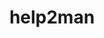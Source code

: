 ---
title: "help2man"
layout: cache
categories: [package, develop]
meta: {"compilers": ["apple-clang@16.0.0", "apple-clang@17.0.0", "gcc@11.4.0", "gcc@12.4.0", "intel-oneapi-compilers@2024.1.0", "intel-oneapi-compilers@2025.1.0"], "num_specs": 199, "num_specs_by_stack": {"aws-pcluster-neoverse_v1": 29, "aws-pcluster-x86_64_v4": 40, "developer-tools-darwin": 22, "e4s": 2, "e4s-neoverse-v2": 26, "e4s-oneapi": 30, "root": 199}, "oss": ["amzn2", "sequoia", "ubuntu22.04"], "platforms": ["darwin", "linux"], "stacks": ["aws-pcluster-neoverse_v1", "aws-pcluster-x86_64_v4", "developer-tools-darwin", "e4s", "e4s-neoverse-v2", "e4s-oneapi", "root"], "targets": ["aarch64", "neoverse_v1", "neoverse_v2", "x86_64_v3", "x86_64_v4"], "versions": ["1.49.3"]}
spec_details: [{"compiler": "gcc@11.4.0", "hash": "247bm5e324zpqb4esbhzhi2r3ymro7kv", "os": "ubuntu22.04", "platform": "linux", "size": "-", "stacks": ["root"], "target": "x86_64_v3", "variants": ["build_system=autotools"], "versions": ["1.49.3"]}, {"compiler": "intel-oneapi-compilers@2025.1.0", "hash": "2ooamaz3f66vvzv3ooh2b27vi5kwqxxo", "os": "ubuntu22.04", "platform": "linux", "size": "-", "stacks": ["e4s-oneapi", "root"], "target": "x86_64_v3", "variants": ["build_system=autotools"], "versions": ["1.49.3"]}, {"compiler": "gcc@11.4.0", "hash": "2otoasuwlf2snjwjvckhmdqe5f3khrrw", "os": "ubuntu22.04", "platform": "linux", "size": "-", "stacks": ["e4s-neoverse-v2", "root"], "target": "neoverse_v2", "variants": ["build_system=autotools"], "versions": ["1.49.3"]}, {"compiler": "apple-clang@16.0.0", "hash": "2xlzsuxrvj7tezcq6a2tk4cvwkhi43gu", "os": "sequoia", "platform": "darwin", "size": "-", "stacks": ["developer-tools-darwin", "root"], "target": "aarch64", "variants": ["build_system=autotools"], "versions": ["1.49.3"]}, {"compiler": "intel-oneapi-compilers@2025.1.0", "hash": "35ichadqedbu7tsyef6knwx5y2zoqjrk", "os": "ubuntu22.04", "platform": "linux", "size": "-", "stacks": ["e4s-oneapi", "root"], "target": "x86_64_v3", "variants": ["build_system=autotools"], "versions": ["1.49.3"]}, {"compiler": "intel-oneapi-compilers@2025.1.0", "hash": "35ur2ws6b2tpjiydoa4dbcwopjqwma3h", "os": "ubuntu22.04", "platform": "linux", "size": "-", "stacks": ["e4s-oneapi", "root"], "target": "x86_64_v3", "variants": ["build_system=autotools"], "versions": ["1.49.3"]}, {"compiler": "gcc@11.4.0", "hash": "3irfalpyrsf5y6ashrubqtvyoajlqgxg", "os": "ubuntu22.04", "platform": "linux", "size": "-", "stacks": ["root"], "target": "x86_64_v3", "variants": ["build_system=autotools"], "versions": ["1.49.3"]}, {"compiler": "gcc@11.4.0", "hash": "3nw7m2cz2e3ummoon4iedmf26qidwypl", "os": "ubuntu22.04", "platform": "linux", "size": "-", "stacks": ["root"], "target": "x86_64_v3", "variants": ["build_system=autotools"], "versions": ["1.49.3"]}, {"compiler": "intel-oneapi-compilers@2025.1.0", "hash": "3ojquebj3ke7v6vo6vxqnxax2ii36ukt", "os": "ubuntu22.04", "platform": "linux", "size": "-", "stacks": ["e4s-oneapi", "root"], "target": "x86_64_v3", "variants": ["build_system=autotools"], "versions": ["1.49.3"]}, {"compiler": "intel-oneapi-compilers@2025.1.0", "hash": "3ql2whjnxlj6f544rkt6pnajfskfpxwi", "os": "ubuntu22.04", "platform": "linux", "size": "-", "stacks": ["e4s-oneapi", "root"], "target": "x86_64_v3", "variants": ["build_system=autotools"], "versions": ["1.49.3"]}, {"compiler": "gcc@12.4.0", "hash": "3xvf6suh7ownldsgtbs7h4jjh36hjmrx", "os": "amzn2", "platform": "linux", "size": "-", "stacks": ["aws-pcluster-neoverse_v1", "root"], "target": "neoverse_v1", "variants": ["build_system=autotools"], "versions": ["1.49.3"]}, {"compiler": "intel-oneapi-compilers@2025.1.0", "hash": "4267mvcjykkkcjvlsxaw4uqfjq7qzdfb", "os": "ubuntu22.04", "platform": "linux", "size": "-", "stacks": ["e4s-oneapi", "root"], "target": "x86_64_v3", "variants": ["build_system=autotools"], "versions": ["1.49.3"]}, {"compiler": "intel-oneapi-compilers@2024.1.0", "hash": "453claxoegut4ljoy6d3euzppzrt65v2", "os": "amzn2", "platform": "linux", "size": "-", "stacks": ["aws-pcluster-x86_64_v4", "root"], "target": "x86_64_v3", "variants": ["build_system=autotools"], "versions": ["1.49.3"]}, {"compiler": "intel-oneapi-compilers@2024.1.0", "hash": "45phlxglfejstcm36z2bpgl2gwmkor5c", "os": "amzn2", "platform": "linux", "size": "-", "stacks": ["aws-pcluster-x86_64_v4", "root"], "target": "x86_64_v4", "variants": ["build_system=autotools"], "versions": ["1.49.3"]}, {"compiler": "gcc@11.4.0", "hash": "46npoy5ui6r6oralw2pmde3h23uijxxj", "os": "ubuntu22.04", "platform": "linux", "size": "-", "stacks": ["root"], "target": "x86_64_v3", "variants": ["build_system=autotools"], "versions": ["1.49.3"]}, {"compiler": "intel-oneapi-compilers@2025.1.0", "hash": "4abqn5wynakp2omvu2x6bgzw72k73iuu", "os": "ubuntu22.04", "platform": "linux", "size": "-", "stacks": ["e4s-oneapi", "root"], "target": "x86_64_v3", "variants": ["build_system=autotools"], "versions": ["1.49.3"]}, {"compiler": "intel-oneapi-compilers@2024.1.0", "hash": "4hqk3m6kcm5bmxtby3t53td3q6eq7eib", "os": "amzn2", "platform": "linux", "size": "-", "stacks": ["aws-pcluster-x86_64_v4", "root"], "target": "x86_64_v3", "variants": ["build_system=autotools"], "versions": ["1.49.3"]}, {"compiler": "intel-oneapi-compilers@2024.1.0", "hash": "4kxl6pokts6fiho6nssfj2akcqjcvcni", "os": "amzn2", "platform": "linux", "size": "-", "stacks": ["aws-pcluster-x86_64_v4", "root"], "target": "x86_64_v4", "variants": ["build_system=autotools"], "versions": ["1.49.3"]}, {"compiler": "apple-clang@16.0.0", "hash": "4l5rvgokqf2ojol4qkaqaoapxchokrrn", "os": "sequoia", "platform": "darwin", "size": "-", "stacks": ["developer-tools-darwin", "root"], "target": "aarch64", "variants": ["build_system=autotools"], "versions": ["1.49.3"]}, {"compiler": "intel-oneapi-compilers@2024.1.0", "hash": "4ysancsaide75wwgq7hnj262i4bln256", "os": "amzn2", "platform": "linux", "size": "-", "stacks": ["aws-pcluster-x86_64_v4", "root"], "target": "x86_64_v3", "variants": ["build_system=autotools"], "versions": ["1.49.3"]}, {"compiler": "gcc@11.4.0", "hash": "5ay6zmx6wi5nwuruqmm5l53kwm2tyl6w", "os": "ubuntu22.04", "platform": "linux", "size": "-", "stacks": ["root"], "target": "x86_64_v3", "variants": ["build_system=autotools"], "versions": ["1.49.3"]}, {"compiler": "apple-clang@16.0.0", "hash": "5gvoams4cprafz7sz44ivkjz2gecixgt", "os": "sequoia", "platform": "darwin", "size": "-", "stacks": ["developer-tools-darwin", "root"], "target": "aarch64", "variants": ["build_system=autotools"], "versions": ["1.49.3"]}, {"compiler": "intel-oneapi-compilers@2024.1.0", "hash": "5i2jimfazzvviefsddnaxjyqbjnh3wm5", "os": "amzn2", "platform": "linux", "size": "-", "stacks": ["aws-pcluster-x86_64_v4", "root"], "target": "x86_64_v3", "variants": ["build_system=autotools"], "versions": ["1.49.3"]}, {"compiler": "gcc@11.4.0", "hash": "5kg736oaq27p7fr2abofcl6hou7pdsmr", "os": "ubuntu22.04", "platform": "linux", "size": "-", "stacks": ["root"], "target": "x86_64_v3", "variants": ["build_system=autotools"], "versions": ["1.49.3"]}, {"compiler": "intel-oneapi-compilers@2024.1.0", "hash": "5nmubbg527nut4grkjihskqbxmdupgtp", "os": "amzn2", "platform": "linux", "size": "-", "stacks": ["aws-pcluster-x86_64_v4", "root"], "target": "x86_64_v4", "variants": ["build_system=autotools"], "versions": ["1.49.3"]}, {"compiler": "gcc@11.4.0", "hash": "6d2ff45idowwkjibczod6bt6btqhfzas", "os": "ubuntu22.04", "platform": "linux", "size": "-", "stacks": ["e4s-neoverse-v2", "root"], "target": "neoverse_v2", "variants": ["build_system=autotools"], "versions": ["1.49.3"]}, {"compiler": "gcc@11.4.0", "hash": "6didxcuzolad6fosoome4343ezhlxi4i", "os": "ubuntu22.04", "platform": "linux", "size": "-", "stacks": ["root"], "target": "x86_64_v3", "variants": ["build_system=autotools"], "versions": ["1.49.3"]}, {"compiler": "gcc@11.4.0", "hash": "6k7wm5ucucahmny7famqkqwjlz7wfjly", "os": "ubuntu22.04", "platform": "linux", "size": "-", "stacks": ["root"], "target": "x86_64_v3", "variants": ["build_system=autotools"], "versions": ["1.49.3"]}, {"compiler": "gcc@11.4.0", "hash": "6mnfjyrfg3w62vrnyzrfjiphhgbbzwo3", "os": "ubuntu22.04", "platform": "linux", "size": "-", "stacks": ["e4s-neoverse-v2", "root"], "target": "neoverse_v2", "variants": ["build_system=autotools"], "versions": ["1.49.3"]}, {"compiler": "gcc@11.4.0", "hash": "6nsc7geb3qk2kdfrkjcixbyv3nbrs5sa", "os": "ubuntu22.04", "platform": "linux", "size": "-", "stacks": ["root"], "target": "x86_64_v3", "variants": ["build_system=autotools"], "versions": ["1.49.3"]}, {"compiler": "intel-oneapi-compilers@2024.1.0", "hash": "72aiarw337cboszky4yszdslpacothvo", "os": "amzn2", "platform": "linux", "size": "-", "stacks": ["aws-pcluster-x86_64_v4", "root"], "target": "x86_64_v4", "variants": ["build_system=autotools"], "versions": ["1.49.3"]}, {"compiler": "intel-oneapi-compilers@2024.1.0", "hash": "72w7ibjgcwnob7jwtpg7ts2aahmagy6f", "os": "amzn2", "platform": "linux", "size": "-", "stacks": ["aws-pcluster-x86_64_v4", "root"], "target": "x86_64_v3", "variants": ["build_system=autotools"], "versions": ["1.49.3"]}, {"compiler": "gcc@12.4.0", "hash": "75ugq4cn27ly2bepl6fgkifalxyqnnn6", "os": "amzn2", "platform": "linux", "size": "-", "stacks": ["aws-pcluster-neoverse_v1", "root"], "target": "neoverse_v1", "variants": ["build_system=autotools"], "versions": ["1.49.3"]}, {"compiler": "gcc@12.4.0", "hash": "76x653dsc3hs7czuzigwlrjlghz4g3qo", "os": "amzn2", "platform": "linux", "size": "-", "stacks": ["aws-pcluster-neoverse_v1", "root"], "target": "neoverse_v1", "variants": ["build_system=autotools"], "versions": ["1.49.3"]}, {"compiler": "gcc@11.4.0", "hash": "7a4kb6hsyycsctpzrmsn5t5mlindzvir", "os": "ubuntu22.04", "platform": "linux", "size": "-", "stacks": ["root"], "target": "x86_64_v3", "variants": ["build_system=autotools"], "versions": ["1.49.3"]}, {"compiler": "gcc@11.4.0", "hash": "7l6x4vb2w25d2aesc7e6qjnczpb5hkeu", "os": "ubuntu22.04", "platform": "linux", "size": "-", "stacks": ["e4s-neoverse-v2", "root"], "target": "neoverse_v2", "variants": ["build_system=autotools"], "versions": ["1.49.3"]}, {"compiler": "apple-clang@16.0.0", "hash": "7wpemt2rhvdcf3lkiqvzxjztid573gla", "os": "sequoia", "platform": "darwin", "size": "-", "stacks": ["developer-tools-darwin", "root"], "target": "aarch64", "variants": ["build_system=autotools"], "versions": ["1.49.3"]}, {"compiler": "intel-oneapi-compilers@2024.1.0", "hash": "7ycpnin2a4ib4jp7wt5za4fgufx7kbrz", "os": "amzn2", "platform": "linux", "size": "-", "stacks": ["aws-pcluster-x86_64_v4", "root"], "target": "x86_64_v4", "variants": ["build_system=autotools"], "versions": ["1.49.3"]}, {"compiler": "intel-oneapi-compilers@2025.1.0", "hash": "a2h2mvfbqd4ztxuu5nhkf5vpjy4hrmox", "os": "ubuntu22.04", "platform": "linux", "size": "-", "stacks": ["e4s-oneapi", "root"], "target": "x86_64_v3", "variants": ["build_system=autotools"], "versions": ["1.49.3"]}, {"compiler": "gcc@11.4.0", "hash": "ai42ofykm4z6gjmvnxkx5bidy6vvxvzt", "os": "ubuntu22.04", "platform": "linux", "size": "-", "stacks": ["e4s", "root"], "target": "x86_64_v3", "variants": ["build_system=autotools"], "versions": ["1.49.3"]}, {"compiler": "gcc@11.4.0", "hash": "aiv5we4nnjmqmdcwsy3yp3o7xne652n7", "os": "ubuntu22.04", "platform": "linux", "size": "-", "stacks": ["root"], "target": "x86_64_v3", "variants": ["build_system=autotools"], "versions": ["1.49.3"]}, {"compiler": "gcc@12.4.0", "hash": "avnq66izw4arqoxvehm3te6f4oq34oag", "os": "amzn2", "platform": "linux", "size": "-", "stacks": ["aws-pcluster-neoverse_v1", "root"], "target": "neoverse_v1", "variants": ["build_system=autotools"], "versions": ["1.49.3"]}, {"compiler": "gcc@12.4.0", "hash": "ayfpru4lbcdf6mgenwgjw7rhhbkte36w", "os": "amzn2", "platform": "linux", "size": "-", "stacks": ["aws-pcluster-neoverse_v1", "root"], "target": "neoverse_v1", "variants": ["build_system=autotools"], "versions": ["1.49.3"]}, {"compiler": "intel-oneapi-compilers@2025.1.0", "hash": "b5ivfvwnoib2qrdfjv2uv4xsewrqr6pf", "os": "ubuntu22.04", "platform": "linux", "size": "-", "stacks": ["e4s-oneapi", "root"], "target": "x86_64_v3", "variants": ["build_system=autotools"], "versions": ["1.49.3"]}, {"compiler": "gcc@11.4.0", "hash": "b7uyyycos6ktqxelsclh37kqocz7mvwh", "os": "ubuntu22.04", "platform": "linux", "size": "-", "stacks": ["root"], "target": "x86_64_v3", "variants": ["build_system=autotools"], "versions": ["1.49.3"]}, {"compiler": "gcc@11.4.0", "hash": "baiotjan36nnuesmsjlkkudezlapbjx2", "os": "ubuntu22.04", "platform": "linux", "size": "-", "stacks": ["e4s-neoverse-v2", "root"], "target": "neoverse_v2", "variants": ["build_system=autotools"], "versions": ["1.49.3"]}, {"compiler": "intel-oneapi-compilers@2024.1.0", "hash": "bfui3uyt4icfol5aalmmdokw6x5ikbfb", "os": "amzn2", "platform": "linux", "size": "-", "stacks": ["aws-pcluster-x86_64_v4", "root"], "target": "x86_64_v3", "variants": ["build_system=autotools"], "versions": ["1.49.3"]}, {"compiler": "intel-oneapi-compilers@2025.1.0", "hash": "bll6rbwr67a7bu2qvxk2nwiqrstl7zng", "os": "ubuntu22.04", "platform": "linux", "size": "-", "stacks": ["e4s-oneapi", "root"], "target": "x86_64_v3", "variants": ["build_system=autotools"], "versions": ["1.49.3"]}, {"compiler": "intel-oneapi-compilers@2024.1.0", "hash": "bphgs27wkdm4vghs4uzf6gzde7vxnuzo", "os": "amzn2", "platform": "linux", "size": "-", "stacks": ["aws-pcluster-x86_64_v4", "root"], "target": "x86_64_v3", "variants": ["build_system=autotools"], "versions": ["1.49.3"]}, {"compiler": "gcc@12.4.0", "hash": "buz4ecwo7hmcgacgmlqyidzwzqamfjoh", "os": "amzn2", "platform": "linux", "size": "-", "stacks": ["aws-pcluster-neoverse_v1", "root"], "target": "neoverse_v1", "variants": ["build_system=autotools"], "versions": ["1.49.3"]}, {"compiler": "intel-oneapi-compilers@2025.1.0", "hash": "bz2y2vexmqx3peuwlo44tnecukfbng4n", "os": "ubuntu22.04", "platform": "linux", "size": "-", "stacks": ["e4s-oneapi", "root"], "target": "x86_64_v3", "variants": ["build_system=autotools"], "versions": ["1.49.3"]}, {"compiler": "intel-oneapi-compilers@2025.1.0", "hash": "c2olhooo73xvg53oautt7zjw4tg5shdl", "os": "ubuntu22.04", "platform": "linux", "size": "-", "stacks": ["e4s-oneapi", "root"], "target": "x86_64_v3", "variants": ["build_system=autotools"], "versions": ["1.49.3"]}, {"compiler": "intel-oneapi-compilers@2024.1.0", "hash": "cied5pk3ok276f2plzvx3wzxgttbopio", "os": "amzn2", "platform": "linux", "size": "-", "stacks": ["aws-pcluster-x86_64_v4", "root"], "target": "x86_64_v3", "variants": ["build_system=autotools"], "versions": ["1.49.3"]}, {"compiler": "gcc@11.4.0", "hash": "ciucishj4fcp4crgsb32x2rhzw5vpswx", "os": "ubuntu22.04", "platform": "linux", "size": "-", "stacks": ["root"], "target": "x86_64_v3", "variants": ["build_system=autotools"], "versions": ["1.49.3"]}, {"compiler": "gcc@11.4.0", "hash": "cqcndzmqzfb2zm2vnfiqf6qkwe5prxql", "os": "ubuntu22.04", "platform": "linux", "size": "-", "stacks": ["root"], "target": "x86_64_v3", "variants": ["build_system=autotools"], "versions": ["1.49.3"]}, {"compiler": "gcc@11.4.0", "hash": "cvmxxihluiwpgqskgg3adbiiegbr6umv", "os": "ubuntu22.04", "platform": "linux", "size": "-", "stacks": ["root"], "target": "x86_64_v3", "variants": ["build_system=autotools"], "versions": ["1.49.3"]}, {"compiler": "intel-oneapi-compilers@2025.1.0", "hash": "d33t5vvyv74x6ids5y5goryjs3gy5c2c", "os": "ubuntu22.04", "platform": "linux", "size": "-", "stacks": ["e4s-oneapi", "root"], "target": "x86_64_v3", "variants": ["build_system=autotools"], "versions": ["1.49.3"]}, {"compiler": "gcc@12.4.0", "hash": "d3xgc5r4hzlhi5a3lxm7drhfmok3huqk", "os": "amzn2", "platform": "linux", "size": "-", "stacks": ["aws-pcluster-neoverse_v1", "root"], "target": "neoverse_v1", "variants": ["build_system=autotools"], "versions": ["1.49.3"]}, {"compiler": "apple-clang@17.0.0", "hash": "d75jo326xqxquaiuajfh2ach43jp6eqi", "os": "sequoia", "platform": "darwin", "size": "-", "stacks": ["developer-tools-darwin", "root"], "target": "aarch64", "variants": ["build_system=autotools"], "versions": ["1.49.3"]}, {"compiler": "gcc@11.4.0", "hash": "df3ey7tkwbjpojugkwxm7dc5dja4taax", "os": "ubuntu22.04", "platform": "linux", "size": "-", "stacks": ["e4s-neoverse-v2", "root"], "target": "neoverse_v2", "variants": ["build_system=autotools"], "versions": ["1.49.3"]}, {"compiler": "gcc@12.4.0", "hash": "dkp2fnh6segg24wkm22qw3exuwzpejxh", "os": "amzn2", "platform": "linux", "size": "-", "stacks": ["aws-pcluster-neoverse_v1", "root"], "target": "neoverse_v1", "variants": ["build_system=autotools"], "versions": ["1.49.3"]}, {"compiler": "gcc@11.4.0", "hash": "duebo2vxusv44ihfwve4jbuvsb3dm2lq", "os": "ubuntu22.04", "platform": "linux", "size": "-", "stacks": ["e4s-neoverse-v2", "root"], "target": "neoverse_v2", "variants": ["build_system=autotools"], "versions": ["1.49.3"]}, {"compiler": "apple-clang@17.0.0", "hash": "dxxroieixspd6rnlmafav5vzhmftguc6", "os": "sequoia", "platform": "darwin", "size": "-", "stacks": ["developer-tools-darwin", "root"], "target": "aarch64", "variants": ["build_system=autotools"], "versions": ["1.49.3"]}, {"compiler": "intel-oneapi-compilers@2024.1.0", "hash": "e5eegs4yzjljns5t5suqwwv7pq3agkwo", "os": "amzn2", "platform": "linux", "size": "-", "stacks": ["aws-pcluster-x86_64_v4", "root"], "target": "x86_64_v3", "variants": ["build_system=autotools"], "versions": ["1.49.3"]}, {"compiler": "gcc@12.4.0", "hash": "ea4ig2hdux4xv6zvy2mbyqic634ytvn3", "os": "amzn2", "platform": "linux", "size": "-", "stacks": ["aws-pcluster-neoverse_v1", "root"], "target": "neoverse_v1", "variants": ["build_system=autotools"], "versions": ["1.49.3"]}, {"compiler": "intel-oneapi-compilers@2024.1.0", "hash": "ecfganxuehcoktyytqdtevpdt2jpgxrh", "os": "amzn2", "platform": "linux", "size": "-", "stacks": ["aws-pcluster-x86_64_v4", "root"], "target": "x86_64_v3", "variants": ["build_system=autotools"], "versions": ["1.49.3"]}, {"compiler": "gcc@11.4.0", "hash": "eercz4nlvbvvmncivgkud6bpbtgz6dtu", "os": "ubuntu22.04", "platform": "linux", "size": "-", "stacks": ["e4s-neoverse-v2", "root"], "target": "neoverse_v2", "variants": ["build_system=autotools"], "versions": ["1.49.3"]}, {"compiler": "gcc@11.4.0", "hash": "eioiq6grfcysssmmylwm2mfaiyjudr5z", "os": "ubuntu22.04", "platform": "linux", "size": "-", "stacks": ["e4s-neoverse-v2", "root"], "target": "neoverse_v2", "variants": ["build_system=autotools"], "versions": ["1.49.3"]}, {"compiler": "gcc@11.4.0", "hash": "eqc7cmb3efitpm3uq4ihxwswlsdwa3bk", "os": "ubuntu22.04", "platform": "linux", "size": "-", "stacks": ["e4s", "root"], "target": "x86_64_v3", "variants": ["build_system=autotools"], "versions": ["1.49.3"]}, {"compiler": "intel-oneapi-compilers@2024.1.0", "hash": "eqwyystrd6ymtis342uyyg5447kmhgpg", "os": "amzn2", "platform": "linux", "size": "-", "stacks": ["aws-pcluster-x86_64_v4", "root"], "target": "x86_64_v4", "variants": ["build_system=autotools"], "versions": ["1.49.3"]}, {"compiler": "gcc@12.4.0", "hash": "eypxbfrdc26dgv4mmskxnnn7f4tmltkp", "os": "amzn2", "platform": "linux", "size": "-", "stacks": ["aws-pcluster-neoverse_v1", "root"], "target": "neoverse_v1", "variants": ["build_system=autotools"], "versions": ["1.49.3"]}, {"compiler": "gcc@11.4.0", "hash": "f4dd7v23lionqhfsg5q7nj7qnvj6lgsb", "os": "ubuntu22.04", "platform": "linux", "size": "-", "stacks": ["root"], "target": "x86_64_v3", "variants": ["build_system=autotools"], "versions": ["1.49.3"]}, {"compiler": "gcc@12.4.0", "hash": "fh4agdzoi3wpucoewa5mx76pgewmx3oz", "os": "amzn2", "platform": "linux", "size": "-", "stacks": ["aws-pcluster-neoverse_v1", "root"], "target": "neoverse_v1", "variants": ["build_system=autotools"], "versions": ["1.49.3"]}, {"compiler": "gcc@11.4.0", "hash": "fksu3xchcqs4yvxudql32qsile3islze", "os": "ubuntu22.04", "platform": "linux", "size": "-", "stacks": ["root"], "target": "x86_64_v3", "variants": ["build_system=autotools"], "versions": ["1.49.3"]}, {"compiler": "gcc@11.4.0", "hash": "ftnhgxypuinzq22gtj2uhm66os6f42ar", "os": "ubuntu22.04", "platform": "linux", "size": "-", "stacks": ["root"], "target": "x86_64_v3", "variants": ["build_system=autotools"], "versions": ["1.49.3"]}, {"compiler": "apple-clang@16.0.0", "hash": "fvjmh4rrz5xghh3fjnybjxaiee66hj55", "os": "sequoia", "platform": "darwin", "size": "-", "stacks": ["developer-tools-darwin", "root"], "target": "aarch64", "variants": ["build_system=autotools"], "versions": ["1.49.3"]}, {"compiler": "intel-oneapi-compilers@2025.1.0", "hash": "g2jtr4beiy5bjcj7s3fv5qtefbbdcmm3", "os": "ubuntu22.04", "platform": "linux", "size": "-", "stacks": ["e4s-oneapi", "root"], "target": "x86_64_v3", "variants": ["build_system=autotools"], "versions": ["1.49.3"]}, {"compiler": "intel-oneapi-compilers@2025.1.0", "hash": "g5vgf3tldovbgenyeyiasm5gjb3wx6vw", "os": "ubuntu22.04", "platform": "linux", "size": "-", "stacks": ["e4s-oneapi", "root"], "target": "x86_64_v3", "variants": ["build_system=autotools"], "versions": ["1.49.3"]}, {"compiler": "gcc@11.4.0", "hash": "gem3nqexz3jcd72c76p77254kncwtnjm", "os": "ubuntu22.04", "platform": "linux", "size": "-", "stacks": ["root"], "target": "x86_64_v3", "variants": ["build_system=autotools"], "versions": ["1.49.3"]}, {"compiler": "intel-oneapi-compilers@2025.1.0", "hash": "gkybab6nwosinztrem36h2n6k2ra7u7p", "os": "ubuntu22.04", "platform": "linux", "size": "-", "stacks": ["e4s-oneapi", "root"], "target": "x86_64_v3", "variants": ["build_system=autotools"], "versions": ["1.49.3"]}, {"compiler": "gcc@11.4.0", "hash": "go3hyj2i2jk5qqod4zqogepert6mzk4b", "os": "ubuntu22.04", "platform": "linux", "size": "-", "stacks": ["root"], "target": "x86_64_v3", "variants": ["build_system=autotools"], "versions": ["1.49.3"]}, {"compiler": "intel-oneapi-compilers@2024.1.0", "hash": "goyxapvorbmacbxkla3hn6zu6sc6vhnb", "os": "amzn2", "platform": "linux", "size": "-", "stacks": ["aws-pcluster-x86_64_v4", "root"], "target": "x86_64_v4", "variants": ["build_system=autotools"], "versions": ["1.49.3"]}, {"compiler": "intel-oneapi-compilers@2024.1.0", "hash": "guf7uwpzv77qyuvw4jnxq6maio7pjvqy", "os": "amzn2", "platform": "linux", "size": "-", "stacks": ["aws-pcluster-x86_64_v4", "root"], "target": "x86_64_v4", "variants": ["build_system=autotools"], "versions": ["1.49.3"]}, {"compiler": "intel-oneapi-compilers@2024.1.0", "hash": "gwoqgqtiijdg4uetv3iz246v7p5dbob5", "os": "amzn2", "platform": "linux", "size": "-", "stacks": ["aws-pcluster-x86_64_v4", "root"], "target": "x86_64_v3", "variants": ["build_system=autotools"], "versions": ["1.49.3"]}, {"compiler": "gcc@11.4.0", "hash": "gxqjweaasyufnplypzrz3kizfeg2n55w", "os": "ubuntu22.04", "platform": "linux", "size": "-", "stacks": ["e4s-neoverse-v2", "root"], "target": "neoverse_v2", "variants": ["build_system=autotools"], "versions": ["1.49.3"]}, {"compiler": "intel-oneapi-compilers@2024.1.0", "hash": "h3axrujjvtubznjk4j2dubvtchqglm4n", "os": "amzn2", "platform": "linux", "size": "-", "stacks": ["aws-pcluster-x86_64_v4", "root"], "target": "x86_64_v3", "variants": ["build_system=autotools"], "versions": ["1.49.3"]}, {"compiler": "intel-oneapi-compilers@2025.1.0", "hash": "hcgwftgprs2wk5a7kvxrrrmsx7u64nek", "os": "ubuntu22.04", "platform": "linux", "size": "-", "stacks": ["e4s-oneapi", "root"], "target": "x86_64_v3", "variants": ["build_system=autotools"], "versions": ["1.49.3"]}, {"compiler": "intel-oneapi-compilers@2024.1.0", "hash": "hoi3xgkyhspcsoe5i6bpbli47xwmzgy4", "os": "amzn2", "platform": "linux", "size": "-", "stacks": ["aws-pcluster-x86_64_v4", "root"], "target": "x86_64_v3", "variants": ["build_system=autotools"], "versions": ["1.49.3"]}, {"compiler": "gcc@12.4.0", "hash": "hpnp6vyuxcc22arf7lntkqpbpphwv2hc", "os": "amzn2", "platform": "linux", "size": "-", "stacks": ["aws-pcluster-neoverse_v1", "root"], "target": "neoverse_v1", "variants": ["build_system=autotools"], "versions": ["1.49.3"]}, {"compiler": "gcc@11.4.0", "hash": "hzz57ujjyueggbjpg7opfdpaanfszsmi", "os": "ubuntu22.04", "platform": "linux", "size": "-", "stacks": ["root"], "target": "x86_64_v3", "variants": ["build_system=autotools"], "versions": ["1.49.3"]}, {"compiler": "gcc@12.4.0", "hash": "i3lgwq4pcl6lztts3pjvaxkeytgo35xh", "os": "amzn2", "platform": "linux", "size": "-", "stacks": ["aws-pcluster-neoverse_v1", "root"], "target": "neoverse_v1", "variants": ["build_system=autotools"], "versions": ["1.49.3"]}, {"compiler": "gcc@11.4.0", "hash": "iqhdjowalo7s4vp4s36o7p2i5swapocr", "os": "ubuntu22.04", "platform": "linux", "size": "-", "stacks": ["e4s-neoverse-v2", "root"], "target": "neoverse_v2", "variants": ["build_system=autotools"], "versions": ["1.49.3"]}, {"compiler": "intel-oneapi-compilers@2025.1.0", "hash": "iqkclq6ogdcfkoxhbrp3losw6beiubkz", "os": "ubuntu22.04", "platform": "linux", "size": "-", "stacks": ["e4s-oneapi", "root"], "target": "x86_64_v3", "variants": ["build_system=autotools"], "versions": ["1.49.3"]}, {"compiler": "intel-oneapi-compilers@2024.1.0", "hash": "iqzqnrb3rkvgsn44yixfjfc26qoasine", "os": "amzn2", "platform": "linux", "size": "-", "stacks": ["aws-pcluster-x86_64_v4", "root"], "target": "x86_64_v4", "variants": ["build_system=autotools"], "versions": ["1.49.3"]}, {"compiler": "gcc@12.4.0", "hash": "issx4bx33ipvn7q5efjmqospgnp5llj2", "os": "amzn2", "platform": "linux", "size": "-", "stacks": ["aws-pcluster-neoverse_v1", "root"], "target": "neoverse_v1", "variants": ["build_system=autotools"], "versions": ["1.49.3"]}, {"compiler": "intel-oneapi-compilers@2024.1.0", "hash": "iyx6xeci6qhaafvhrjx5ecprpi7i3bld", "os": "amzn2", "platform": "linux", "size": "-", "stacks": ["aws-pcluster-x86_64_v4", "root"], "target": "x86_64_v4", "variants": ["build_system=autotools"], "versions": ["1.49.3"]}, {"compiler": "intel-oneapi-compilers@2025.1.0", "hash": "j2kq4m4nksej4xsutu6w5wai7hudoclw", "os": "ubuntu22.04", "platform": "linux", "size": "-", "stacks": ["e4s-oneapi", "root"], "target": "x86_64_v3", "variants": ["build_system=autotools"], "versions": ["1.49.3"]}, {"compiler": "gcc@11.4.0", "hash": "j5bwug4nouqyaqidl65dbkxmu7gqwzzr", "os": "ubuntu22.04", "platform": "linux", "size": "-", "stacks": ["root"], "target": "x86_64_v3", "variants": ["build_system=autotools"], "versions": ["1.49.3"]}, {"compiler": "apple-clang@17.0.0", "hash": "ja6faqkmfmjt2rurt6jw7oowpwakcors", "os": "sequoia", "platform": "darwin", "size": "-", "stacks": ["developer-tools-darwin", "root"], "target": "aarch64", "variants": ["build_system=autotools"], "versions": ["1.49.3"]}, {"compiler": "gcc@12.4.0", "hash": "jbnbn4e5rvg2gme7ujmmzqkm5ipz3z4g", "os": "amzn2", "platform": "linux", "size": "-", "stacks": ["aws-pcluster-neoverse_v1", "root"], "target": "neoverse_v1", "variants": ["build_system=autotools"], "versions": ["1.49.3"]}, {"compiler": "apple-clang@16.0.0", "hash": "jg2dolbvmbgjxeo6o7duwatyzs3szsyk", "os": "sequoia", "platform": "darwin", "size": "-", "stacks": ["developer-tools-darwin", "root"], "target": "aarch64", "variants": ["build_system=autotools"], "versions": ["1.49.3"]}, {"compiler": "gcc@12.4.0", "hash": "jg6sjqnkftlk4md3mcuwb6f5syvbdr5u", "os": "amzn2", "platform": "linux", "size": "-", "stacks": ["aws-pcluster-neoverse_v1", "root"], "target": "neoverse_v1", "variants": ["build_system=autotools"], "versions": ["1.49.3"]}, {"compiler": "intel-oneapi-compilers@2024.1.0", "hash": "ke45cikj2julqkdoyswcssilfad4jfx2", "os": "amzn2", "platform": "linux", "size": "-", "stacks": ["aws-pcluster-x86_64_v4", "root"], "target": "x86_64_v3", "variants": ["build_system=autotools"], "versions": ["1.49.3"]}, {"compiler": "gcc@11.4.0", "hash": "kld6og66tuq2hacms3ybmn6m7bji5vak", "os": "ubuntu22.04", "platform": "linux", "size": "-", "stacks": ["e4s-neoverse-v2", "root"], "target": "neoverse_v2", "variants": ["build_system=autotools"], "versions": ["1.49.3"]}, {"compiler": "gcc@11.4.0", "hash": "l6a65gcjpufb3ehsgwxvl4z4xqd6fh7n", "os": "ubuntu22.04", "platform": "linux", "size": "-", "stacks": ["root"], "target": "x86_64_v3", "variants": ["build_system=autotools"], "versions": ["1.49.3"]}, {"compiler": "gcc@11.4.0", "hash": "l6ah3heiazfkns4qxraizn4zubn5f3pi", "os": "ubuntu22.04", "platform": "linux", "size": "-", "stacks": ["e4s-neoverse-v2", "root"], "target": "neoverse_v2", "variants": ["build_system=autotools"], "versions": ["1.49.3"]}, {"compiler": "gcc@11.4.0", "hash": "l6vmqk6bjhqqzjxpsraj2ubimwnwlp5g", "os": "ubuntu22.04", "platform": "linux", "size": "-", "stacks": ["e4s-neoverse-v2", "root"], "target": "neoverse_v2", "variants": ["build_system=autotools"], "versions": ["1.49.3"]}, {"compiler": "gcc@11.4.0", "hash": "l7ylsblpxw7djpgxcmm7mofd2ezifrag", "os": "ubuntu22.04", "platform": "linux", "size": "-", "stacks": ["e4s-neoverse-v2", "root"], "target": "neoverse_v2", "variants": ["build_system=autotools"], "versions": ["1.49.3"]}, {"compiler": "gcc@11.4.0", "hash": "lanqppsei6foxyvvivn5zvuetxinb2vj", "os": "ubuntu22.04", "platform": "linux", "size": "-", "stacks": ["root"], "target": "x86_64_v3", "variants": ["build_system=autotools"], "versions": ["1.49.3"]}, {"compiler": "intel-oneapi-compilers@2024.1.0", "hash": "ljq6wffh4xp5ndg7nron5eckid4hctyh", "os": "amzn2", "platform": "linux", "size": "-", "stacks": ["aws-pcluster-x86_64_v4", "root"], "target": "x86_64_v3", "variants": ["build_system=autotools"], "versions": ["1.49.3"]}, {"compiler": "gcc@11.4.0", "hash": "lkfizbofemefnozce73xi6ei3brxfn5d", "os": "ubuntu22.04", "platform": "linux", "size": "-", "stacks": ["root"], "target": "x86_64_v3", "variants": ["build_system=autotools"], "versions": ["1.49.3"]}, {"compiler": "intel-oneapi-compilers@2025.1.0", "hash": "m5t3yrgurkjvv6hr37debn5qj5er5f4b", "os": "ubuntu22.04", "platform": "linux", "size": "-", "stacks": ["e4s-oneapi", "root"], "target": "x86_64_v3", "variants": ["build_system=autotools"], "versions": ["1.49.3"]}, {"compiler": "apple-clang@17.0.0", "hash": "mc3npv6m7x52fcsyiylxv2ogirdxkhyv", "os": "sequoia", "platform": "darwin", "size": "-", "stacks": ["developer-tools-darwin", "root"], "target": "aarch64", "variants": ["build_system=autotools"], "versions": ["1.49.3"]}, {"compiler": "gcc@11.4.0", "hash": "mduchjpti53yjidmsusfu3rnv2k7k3of", "os": "ubuntu22.04", "platform": "linux", "size": "-", "stacks": ["e4s-neoverse-v2", "root"], "target": "neoverse_v2", "variants": ["build_system=autotools"], "versions": ["1.49.3"]}, {"compiler": "gcc@12.4.0", "hash": "mhzdqtlvlypor2lkemzzsf2z23ukorxg", "os": "amzn2", "platform": "linux", "size": "-", "stacks": ["aws-pcluster-neoverse_v1", "root"], "target": "neoverse_v1", "variants": ["build_system=autotools"], "versions": ["1.49.3"]}, {"compiler": "gcc@11.4.0", "hash": "mjmuuqlpgll7rtpwjgt2vhppivdthfav", "os": "ubuntu22.04", "platform": "linux", "size": "-", "stacks": ["e4s-neoverse-v2", "root"], "target": "neoverse_v2", "variants": ["build_system=autotools"], "versions": ["1.49.3"]}, {"compiler": "gcc@11.4.0", "hash": "mq6kgpx4hvhppwrjk5sk3xtzt3gbhyqv", "os": "ubuntu22.04", "platform": "linux", "size": "-", "stacks": ["e4s-neoverse-v2", "root"], "target": "neoverse_v2", "variants": ["build_system=autotools"], "versions": ["1.49.3"]}, {"compiler": "gcc@11.4.0", "hash": "mynatzysxthc754yn5rhetsibhpaacyw", "os": "ubuntu22.04", "platform": "linux", "size": "-", "stacks": ["root"], "target": "x86_64_v3", "variants": ["build_system=autotools"], "versions": ["1.49.3"]}, {"compiler": "apple-clang@17.0.0", "hash": "nf3mpacm6fxbfoodxulhncei5sdgekog", "os": "sequoia", "platform": "darwin", "size": "-", "stacks": ["developer-tools-darwin", "root"], "target": "aarch64", "variants": ["build_system=autotools"], "versions": ["1.49.3"]}, {"compiler": "gcc@12.4.0", "hash": "nh7lvei6tetxullacee6xk3duuf2v74k", "os": "amzn2", "platform": "linux", "size": "-", "stacks": ["aws-pcluster-neoverse_v1", "root"], "target": "neoverse_v1", "variants": ["build_system=autotools"], "versions": ["1.49.3"]}, {"compiler": "intel-oneapi-compilers@2024.1.0", "hash": "nmj5wybkoecgntaygziviihqgz3x44c3", "os": "amzn2", "platform": "linux", "size": "-", "stacks": ["aws-pcluster-x86_64_v4", "root"], "target": "x86_64_v4", "variants": ["build_system=autotools"], "versions": ["1.49.3"]}, {"compiler": "intel-oneapi-compilers@2024.1.0", "hash": "nuetpk4vhu33s3scylpnjro7dru7xc6m", "os": "amzn2", "platform": "linux", "size": "-", "stacks": ["aws-pcluster-x86_64_v4", "root"], "target": "x86_64_v4", "variants": ["build_system=autotools"], "versions": ["1.49.3"]}, {"compiler": "gcc@12.4.0", "hash": "o2voox2amhfqpoahkezvadmf3fsu5evz", "os": "amzn2", "platform": "linux", "size": "-", "stacks": ["aws-pcluster-neoverse_v1", "root"], "target": "neoverse_v1", "variants": ["build_system=autotools"], "versions": ["1.49.3"]}, {"compiler": "gcc@11.4.0", "hash": "oe2hjmtg6fxf2myxpeyl7f73x6pqrotl", "os": "ubuntu22.04", "platform": "linux", "size": "-", "stacks": ["root"], "target": "x86_64_v3", "variants": ["build_system=autotools"], "versions": ["1.49.3"]}, {"compiler": "gcc@11.4.0", "hash": "p7a27lzbq24kturg3akyrcosgglwwocf", "os": "ubuntu22.04", "platform": "linux", "size": "-", "stacks": ["root"], "target": "x86_64_v3", "variants": ["build_system=autotools"], "versions": ["1.49.3"]}, {"compiler": "gcc@11.4.0", "hash": "p7z4hn7rfbsgiojasodw32qclplx5ksm", "os": "ubuntu22.04", "platform": "linux", "size": "-", "stacks": ["root"], "target": "x86_64_v3", "variants": ["build_system=autotools"], "versions": ["1.49.3"]}, {"compiler": "apple-clang@16.0.0", "hash": "pexkyd2jknmr5j56ajwtrszua66kqsei", "os": "sequoia", "platform": "darwin", "size": "-", "stacks": ["developer-tools-darwin", "root"], "target": "aarch64", "variants": ["build_system=autotools"], "versions": ["1.49.3"]}, {"compiler": "gcc@12.4.0", "hash": "pghbdyhk7lx4sx5rhdrkf2xlvl4vca7g", "os": "amzn2", "platform": "linux", "size": "-", "stacks": ["aws-pcluster-neoverse_v1", "root"], "target": "neoverse_v1", "variants": ["build_system=autotools"], "versions": ["1.49.3"]}, {"compiler": "intel-oneapi-compilers@2025.1.0", "hash": "pgjet7gglhl4sdvqk3qvai3fkoqb4be7", "os": "ubuntu22.04", "platform": "linux", "size": "-", "stacks": ["e4s-oneapi", "root"], "target": "x86_64_v3", "variants": ["build_system=autotools"], "versions": ["1.49.3"]}, {"compiler": "apple-clang@16.0.0", "hash": "phnmu4r5gdwihss4egbep2kjyvgd2ulp", "os": "sequoia", "platform": "darwin", "size": "-", "stacks": ["developer-tools-darwin", "root"], "target": "aarch64", "variants": ["build_system=autotools"], "versions": ["1.49.3"]}, {"compiler": "intel-oneapi-compilers@2024.1.0", "hash": "pjqijvhvq7br64bouq27oolmhwee7z7g", "os": "amzn2", "platform": "linux", "size": "-", "stacks": ["aws-pcluster-x86_64_v4", "root"], "target": "x86_64_v4", "variants": ["build_system=autotools"], "versions": ["1.49.3"]}, {"compiler": "gcc@12.4.0", "hash": "pn56yk7yxqyuj5tlnfrek4v233b4bv5p", "os": "amzn2", "platform": "linux", "size": "-", "stacks": ["aws-pcluster-neoverse_v1", "root"], "target": "neoverse_v1", "variants": ["build_system=autotools"], "versions": ["1.49.3"]}, {"compiler": "gcc@11.4.0", "hash": "q4zxmsbxe4xafwu2il3ddddtlngrcgtq", "os": "ubuntu22.04", "platform": "linux", "size": "-", "stacks": ["root"], "target": "x86_64_v3", "variants": ["build_system=autotools"], "versions": ["1.49.3"]}, {"compiler": "gcc@11.4.0", "hash": "q5jqnyxlytnolvsvh7ki5sfekyv4lzfb", "os": "ubuntu22.04", "platform": "linux", "size": "-", "stacks": ["root"], "target": "x86_64_v3", "variants": ["build_system=autotools"], "versions": ["1.49.3"]}, {"compiler": "gcc@11.4.0", "hash": "q5v6emz4uvbxem4s3rbdz3xwdjudkri6", "os": "ubuntu22.04", "platform": "linux", "size": "-", "stacks": ["root"], "target": "x86_64_v3", "variants": ["build_system=autotools"], "versions": ["1.49.3"]}, {"compiler": "gcc@11.4.0", "hash": "qjcjnv4fvip2qltjp7h27hyzj6rbcoy2", "os": "ubuntu22.04", "platform": "linux", "size": "-", "stacks": ["root"], "target": "x86_64_v3", "variants": ["build_system=autotools"], "versions": ["1.49.3"]}, {"compiler": "gcc@11.4.0", "hash": "qjnju5e6l4smt2adu4mmcic3bhveckhg", "os": "ubuntu22.04", "platform": "linux", "size": "-", "stacks": ["root"], "target": "x86_64_v3", "variants": ["build_system=autotools"], "versions": ["1.49.3"]}, {"compiler": "gcc@11.4.0", "hash": "qnj36h3wqy4jf6muaafs6um5wwviz62u", "os": "ubuntu22.04", "platform": "linux", "size": "-", "stacks": ["root"], "target": "x86_64_v3", "variants": ["build_system=autotools"], "versions": ["1.49.3"]}, {"compiler": "gcc@11.4.0", "hash": "qpkxjtm74sfocblyukiilamvobywdgyu", "os": "ubuntu22.04", "platform": "linux", "size": "-", "stacks": ["root"], "target": "x86_64_v3", "variants": ["build_system=autotools"], "versions": ["1.49.3"]}, {"compiler": "apple-clang@17.0.0", "hash": "qqtqeuru3bir23c2frtn3lqg6znmz24z", "os": "sequoia", "platform": "darwin", "size": "-", "stacks": ["developer-tools-darwin", "root"], "target": "aarch64", "variants": ["build_system=autotools"], "versions": ["1.49.3"]}, {"compiler": "gcc@12.4.0", "hash": "qyzjp2befrywwq2bqsz6egsquhy67nhq", "os": "amzn2", "platform": "linux", "size": "-", "stacks": ["aws-pcluster-neoverse_v1", "root"], "target": "neoverse_v1", "variants": ["build_system=autotools"], "versions": ["1.49.3"]}, {"compiler": "intel-oneapi-compilers@2024.1.0", "hash": "rabpzuzetmnli5bx3z5hmdx6cbcm6buv", "os": "amzn2", "platform": "linux", "size": "-", "stacks": ["aws-pcluster-x86_64_v4", "root"], "target": "x86_64_v4", "variants": ["build_system=autotools"], "versions": ["1.49.3"]}, {"compiler": "gcc@11.4.0", "hash": "rhpy7v47wwfc2vqgkjkc53ufqhhj6la2", "os": "ubuntu22.04", "platform": "linux", "size": "-", "stacks": ["root"], "target": "x86_64_v3", "variants": ["build_system=autotools"], "versions": ["1.49.3"]}, {"compiler": "apple-clang@17.0.0", "hash": "rorqkaywj72qlm7i3jvylfw2cocyldyk", "os": "sequoia", "platform": "darwin", "size": "-", "stacks": ["developer-tools-darwin", "root"], "target": "aarch64", "variants": ["build_system=autotools"], "versions": ["1.49.3"]}, {"compiler": "gcc@12.4.0", "hash": "rpoptqz3hrtz2n3rrvblsm6ymf7wnjg7", "os": "amzn2", "platform": "linux", "size": "-", "stacks": ["aws-pcluster-neoverse_v1", "root"], "target": "neoverse_v1", "variants": ["build_system=autotools"], "versions": ["1.49.3"]}, {"compiler": "intel-oneapi-compilers@2025.1.0", "hash": "rsvmiobw52x7qkzrutepmrdjabouszhx", "os": "ubuntu22.04", "platform": "linux", "size": "-", "stacks": ["e4s-oneapi", "root"], "target": "x86_64_v3", "variants": ["build_system=autotools"], "versions": ["1.49.3"]}, {"compiler": "intel-oneapi-compilers@2025.1.0", "hash": "rub5rzck44eigbky4kjm44evnmpmndns", "os": "ubuntu22.04", "platform": "linux", "size": "-", "stacks": ["e4s-oneapi", "root"], "target": "x86_64_v3", "variants": ["build_system=autotools"], "versions": ["1.49.3"]}, {"compiler": "gcc@11.4.0", "hash": "ruf32x57bpyejwv2i4t65j6ucb52rfcs", "os": "ubuntu22.04", "platform": "linux", "size": "-", "stacks": ["root"], "target": "x86_64_v3", "variants": ["build_system=autotools"], "versions": ["1.49.3"]}, {"compiler": "gcc@11.4.0", "hash": "sgwebbcu3hye7mu6cecw7xlqwpr46og7", "os": "ubuntu22.04", "platform": "linux", "size": "-", "stacks": ["e4s-neoverse-v2", "root"], "target": "neoverse_v2", "variants": ["build_system=autotools"], "versions": ["1.49.3"]}, {"compiler": "intel-oneapi-compilers@2024.1.0", "hash": "si6wlp2nqtnljwzv5fijcbb3rvquwrb6", "os": "amzn2", "platform": "linux", "size": "-", "stacks": ["aws-pcluster-x86_64_v4", "root"], "target": "x86_64_v3", "variants": ["build_system=autotools"], "versions": ["1.49.3"]}, {"compiler": "intel-oneapi-compilers@2025.1.0", "hash": "sjun4hdjsut2hgu7rl7j2idymitmzav3", "os": "ubuntu22.04", "platform": "linux", "size": "-", "stacks": ["e4s-oneapi", "root"], "target": "x86_64_v3", "variants": ["build_system=autotools"], "versions": ["1.49.3"]}, {"compiler": "gcc@12.4.0", "hash": "spuxqdbrruft6asoloiya3ejnzhyby2q", "os": "amzn2", "platform": "linux", "size": "-", "stacks": ["aws-pcluster-neoverse_v1", "root"], "target": "neoverse_v1", "variants": ["build_system=autotools"], "versions": ["1.49.3"]}, {"compiler": "apple-clang@16.0.0", "hash": "spz7v2s7orb7ukttftbjibozgjazbzaf", "os": "sequoia", "platform": "darwin", "size": "-", "stacks": ["developer-tools-darwin", "root"], "target": "aarch64", "variants": ["build_system=autotools"], "versions": ["1.49.3"]}, {"compiler": "apple-clang@16.0.0", "hash": "swil42v4bq7pu5sow4x3pec22uqju7gn", "os": "sequoia", "platform": "darwin", "size": "-", "stacks": ["developer-tools-darwin", "root"], "target": "aarch64", "variants": ["build_system=autotools"], "versions": ["1.49.3"]}, {"compiler": "intel-oneapi-compilers@2025.1.0", "hash": "tdmrirlhr6gzzhdnjeqe3ccvfwhpzq2o", "os": "ubuntu22.04", "platform": "linux", "size": "-", "stacks": ["e4s-oneapi", "root"], "target": "x86_64_v3", "variants": ["build_system=autotools"], "versions": ["1.49.3"]}, {"compiler": "intel-oneapi-compilers@2024.1.0", "hash": "tegiit2tspuccx4hk5a6mqx257eq7hj3", "os": "amzn2", "platform": "linux", "size": "-", "stacks": ["aws-pcluster-x86_64_v4", "root"], "target": "x86_64_v4", "variants": ["build_system=autotools"], "versions": ["1.49.3"]}, {"compiler": "intel-oneapi-compilers@2024.1.0", "hash": "tewabu7fof7irum3sisy5xclrzrgel3w", "os": "amzn2", "platform": "linux", "size": "-", "stacks": ["aws-pcluster-x86_64_v4", "root"], "target": "x86_64_v4", "variants": ["build_system=autotools"], "versions": ["1.49.3"]}, {"compiler": "intel-oneapi-compilers@2024.1.0", "hash": "tfivfsc3zl2cvsvs4uppxmaekppkoooj", "os": "amzn2", "platform": "linux", "size": "-", "stacks": ["aws-pcluster-x86_64_v4", "root"], "target": "x86_64_v4", "variants": ["build_system=autotools"], "versions": ["1.49.3"]}, {"compiler": "intel-oneapi-compilers@2024.1.0", "hash": "tjtyk2ki62f4d3byxz44mhc3hfg6xv24", "os": "amzn2", "platform": "linux", "size": "-", "stacks": ["aws-pcluster-x86_64_v4", "root"], "target": "x86_64_v3", "variants": ["build_system=autotools"], "versions": ["1.49.3"]}, {"compiler": "gcc@11.4.0", "hash": "tlnnsngdgpn57iay2vf7qv2awfgz32d4", "os": "ubuntu22.04", "platform": "linux", "size": "-", "stacks": ["root"], "target": "x86_64_v3", "variants": ["build_system=autotools"], "versions": ["1.49.3"]}, {"compiler": "intel-oneapi-compilers@2024.1.0", "hash": "tlxnihg7qoe6f6rm6jnx62y2ek7c52as", "os": "amzn2", "platform": "linux", "size": "-", "stacks": ["aws-pcluster-x86_64_v4", "root"], "target": "x86_64_v3", "variants": ["build_system=autotools"], "versions": ["1.49.3"]}, {"compiler": "gcc@11.4.0", "hash": "tqdxln5u7nse6ntzctjniieq6z2axeox", "os": "ubuntu22.04", "platform": "linux", "size": "-", "stacks": ["root"], "target": "x86_64_v3", "variants": ["build_system=autotools"], "versions": ["1.49.3"]}, {"compiler": "gcc@11.4.0", "hash": "trntpzwyet6wuyooqa6xyhhx5djputoz", "os": "ubuntu22.04", "platform": "linux", "size": "-", "stacks": ["root"], "target": "x86_64_v3", "variants": ["build_system=autotools"], "versions": ["1.49.3"]}, {"compiler": "intel-oneapi-compilers@2024.1.0", "hash": "tvtwbd5czzbq7tb2qzso45kn3tsd36b5", "os": "amzn2", "platform": "linux", "size": "-", "stacks": ["aws-pcluster-x86_64_v4", "root"], "target": "x86_64_v3", "variants": ["build_system=autotools"], "versions": ["1.49.3"]}, {"compiler": "intel-oneapi-compilers@2025.1.0", "hash": "u32n7434rtrfopr24rtyu5plty7kkluq", "os": "ubuntu22.04", "platform": "linux", "size": "-", "stacks": ["e4s-oneapi", "root"], "target": "x86_64_v3", "variants": ["build_system=autotools"], "versions": ["1.49.3"]}, {"compiler": "apple-clang@17.0.0", "hash": "u4lpzyaanglo7yyx2masyvv7tgwmfnjs", "os": "sequoia", "platform": "darwin", "size": "-", "stacks": ["developer-tools-darwin", "root"], "target": "aarch64", "variants": ["build_system=autotools"], "versions": ["1.49.3"]}, {"compiler": "gcc@12.4.0", "hash": "uighkh5r7lr5kym3jw2pfpxvn5b3b3ff", "os": "amzn2", "platform": "linux", "size": "-", "stacks": ["aws-pcluster-neoverse_v1", "root"], "target": "neoverse_v1", "variants": ["build_system=autotools"], "versions": ["1.49.3"]}, {"compiler": "gcc@11.4.0", "hash": "v2pop7fnzeka2kpzz5spvrokjpviiscn", "os": "ubuntu22.04", "platform": "linux", "size": "-", "stacks": ["e4s-neoverse-v2", "root"], "target": "neoverse_v2", "variants": ["build_system=autotools"], "versions": ["1.49.3"]}, {"compiler": "gcc@11.4.0", "hash": "v7r2sc6mrrofm3ge5xxvzvzzhbz2eaqf", "os": "ubuntu22.04", "platform": "linux", "size": "-", "stacks": ["e4s-neoverse-v2", "root"], "target": "neoverse_v2", "variants": ["build_system=autotools"], "versions": ["1.49.3"]}, {"compiler": "apple-clang@16.0.0", "hash": "vcof2a5hd2i4f3s4bd2whpgzxochf5mi", "os": "sequoia", "platform": "darwin", "size": "-", "stacks": ["developer-tools-darwin", "root"], "target": "aarch64", "variants": ["build_system=autotools"], "versions": ["1.49.3"]}, {"compiler": "intel-oneapi-compilers@2024.1.0", "hash": "vem57wigjeva7ezz5546chaqcaqesglv", "os": "amzn2", "platform": "linux", "size": "-", "stacks": ["aws-pcluster-x86_64_v4", "root"], "target": "x86_64_v4", "variants": ["build_system=autotools"], "versions": ["1.49.3"]}, {"compiler": "gcc@11.4.0", "hash": "vkrlnmrh3yqvhzt22krcrpurhrhj537k", "os": "ubuntu22.04", "platform": "linux", "size": "-", "stacks": ["root"], "target": "x86_64_v3", "variants": ["build_system=autotools"], "versions": ["1.49.3"]}, {"compiler": "gcc@12.4.0", "hash": "vlyoyogma3sl4jzmsswdwz5ipenddznn", "os": "amzn2", "platform": "linux", "size": "-", "stacks": ["aws-pcluster-neoverse_v1", "root"], "target": "neoverse_v1", "variants": ["build_system=autotools"], "versions": ["1.49.3"]}, {"compiler": "gcc@11.4.0", "hash": "vxggyisnmxoqfw6k6tuveatwpjveilcp", "os": "ubuntu22.04", "platform": "linux", "size": "-", "stacks": ["root"], "target": "x86_64_v3", "variants": ["build_system=autotools"], "versions": ["1.49.3"]}, {"compiler": "apple-clang@17.0.0", "hash": "w2icezv44ophahmkup6iojrerv54vtvz", "os": "sequoia", "platform": "darwin", "size": "-", "stacks": ["developer-tools-darwin", "root"], "target": "aarch64", "variants": ["build_system=autotools"], "versions": ["1.49.3"]}, {"compiler": "intel-oneapi-compilers@2025.1.0", "hash": "w46hznatvsmctcoyjffpzf6q7xkwpmuj", "os": "ubuntu22.04", "platform": "linux", "size": "-", "stacks": ["e4s-oneapi", "root"], "target": "x86_64_v3", "variants": ["build_system=autotools"], "versions": ["1.49.3"]}, {"compiler": "intel-oneapi-compilers@2024.1.0", "hash": "wbpo3fjiyr7cdvuzepgoik66u4lelc6i", "os": "amzn2", "platform": "linux", "size": "-", "stacks": ["aws-pcluster-x86_64_v4", "root"], "target": "x86_64_v4", "variants": ["build_system=autotools"], "versions": ["1.49.3"]}, {"compiler": "gcc@11.4.0", "hash": "wfj47ouacjszcd55yvysncmth3peby4r", "os": "ubuntu22.04", "platform": "linux", "size": "-", "stacks": ["root"], "target": "x86_64_v3", "variants": ["build_system=autotools"], "versions": ["1.49.3"]}, {"compiler": "gcc@11.4.0", "hash": "wl3i6ewyo2qzyvbcpxeu64b34mmlvjar", "os": "ubuntu22.04", "platform": "linux", "size": "-", "stacks": ["e4s-neoverse-v2", "root"], "target": "neoverse_v2", "variants": ["build_system=autotools"], "versions": ["1.49.3"]}, {"compiler": "gcc@11.4.0", "hash": "wluwxnf7rtg6ly5laju6ln2zztjkgfpc", "os": "ubuntu22.04", "platform": "linux", "size": "-", "stacks": ["root"], "target": "x86_64_v3", "variants": ["build_system=autotools"], "versions": ["1.49.3"]}, {"compiler": "gcc@12.4.0", "hash": "wn262rnjx6le67rvvweewroynjdxyrvk", "os": "amzn2", "platform": "linux", "size": "-", "stacks": ["aws-pcluster-neoverse_v1", "root"], "target": "neoverse_v1", "variants": ["build_system=autotools"], "versions": ["1.49.3"]}, {"compiler": "apple-clang@17.0.0", "hash": "wvaxs4me66m7bashnhy37nc6ryxv5l2c", "os": "sequoia", "platform": "darwin", "size": "-", "stacks": ["developer-tools-darwin", "root"], "target": "aarch64", "variants": ["build_system=autotools"], "versions": ["1.49.3"]}, {"compiler": "gcc@11.4.0", "hash": "xhtwec27zmruzo4u4tgma6uqjxu2o4ym", "os": "ubuntu22.04", "platform": "linux", "size": "-", "stacks": ["e4s-neoverse-v2", "root"], "target": "neoverse_v2", "variants": ["build_system=autotools"], "versions": ["1.49.3"]}, {"compiler": "gcc@11.4.0", "hash": "xj2z3nlt4f5og46wgggcji4taquhyisw", "os": "ubuntu22.04", "platform": "linux", "size": "-", "stacks": ["root"], "target": "x86_64_v3", "variants": ["build_system=autotools"], "versions": ["1.49.3"]}, {"compiler": "gcc@11.4.0", "hash": "xmuqecpu7vovmhrkt7yrvlzvnuoab7cg", "os": "ubuntu22.04", "platform": "linux", "size": "-", "stacks": ["root"], "target": "x86_64_v3", "variants": ["build_system=autotools"], "versions": ["1.49.3"]}, {"compiler": "gcc@11.4.0", "hash": "xn7bhfxfnqarjpiuhsynzhyac2khwrcy", "os": "ubuntu22.04", "platform": "linux", "size": "-", "stacks": ["root"], "target": "x86_64_v3", "variants": ["build_system=autotools"], "versions": ["1.49.3"]}, {"compiler": "intel-oneapi-compilers@2025.1.0", "hash": "xrgj7k6jglrqnpfwwlsseuvak6anfxdq", "os": "ubuntu22.04", "platform": "linux", "size": "-", "stacks": ["e4s-oneapi", "root"], "target": "x86_64_v3", "variants": ["build_system=autotools"], "versions": ["1.49.3"]}, {"compiler": "intel-oneapi-compilers@2024.1.0", "hash": "y3gbevu7uscyo4ukefxqcceriqkimxcx", "os": "amzn2", "platform": "linux", "size": "-", "stacks": ["aws-pcluster-x86_64_v4", "root"], "target": "x86_64_v3", "variants": ["build_system=autotools"], "versions": ["1.49.3"]}, {"compiler": "intel-oneapi-compilers@2024.1.0", "hash": "y64ucbydtqhskabzny4admiteimihxrc", "os": "amzn2", "platform": "linux", "size": "-", "stacks": ["aws-pcluster-x86_64_v4", "root"], "target": "x86_64_v4", "variants": ["build_system=autotools"], "versions": ["1.49.3"]}, {"compiler": "gcc@11.4.0", "hash": "yb65zlcs47yhryf2qingj6qrimgh3uvh", "os": "ubuntu22.04", "platform": "linux", "size": "-", "stacks": ["e4s-neoverse-v2", "root"], "target": "neoverse_v2", "variants": ["build_system=autotools"], "versions": ["1.49.3"]}, {"compiler": "gcc@11.4.0", "hash": "yblbuvat42gdhg52556336r7r33vsbx6", "os": "ubuntu22.04", "platform": "linux", "size": "-", "stacks": ["e4s-neoverse-v2", "root"], "target": "neoverse_v2", "variants": ["build_system=autotools"], "versions": ["1.49.3"]}, {"compiler": "gcc@11.4.0", "hash": "ybveq7gs2thlz2orfqkz3sed3r64l7bl", "os": "ubuntu22.04", "platform": "linux", "size": "-", "stacks": ["root"], "target": "x86_64_v3", "variants": ["build_system=autotools"], "versions": ["1.49.3"]}, {"compiler": "gcc@12.4.0", "hash": "ykwimea4tzqfuwdawt4p4hl564njis4u", "os": "amzn2", "platform": "linux", "size": "-", "stacks": ["aws-pcluster-neoverse_v1", "root"], "target": "neoverse_v1", "variants": ["build_system=autotools"], "versions": ["1.49.3"]}, {"compiler": "intel-oneapi-compilers@2025.1.0", "hash": "yy3p3u2gmo53u52ireyfn64ifcvb3v2d", "os": "ubuntu22.04", "platform": "linux", "size": "-", "stacks": ["e4s-oneapi", "root"], "target": "x86_64_v3", "variants": ["build_system=autotools"], "versions": ["1.49.3"]}, {"compiler": "gcc@11.4.0", "hash": "yyqlhprzfbjmeyaw6w6o4jfzjc47aizx", "os": "ubuntu22.04", "platform": "linux", "size": "-", "stacks": ["root"], "target": "x86_64_v3", "variants": ["build_system=autotools"], "versions": ["1.49.3"]}, {"compiler": "apple-clang@17.0.0", "hash": "zam4ambuzth2egvvrg5ocy65r4f4qe7c", "os": "sequoia", "platform": "darwin", "size": "-", "stacks": ["developer-tools-darwin", "root"], "target": "aarch64", "variants": ["build_system=autotools"], "versions": ["1.49.3"]}, {"compiler": "intel-oneapi-compilers@2025.1.0", "hash": "znivnx6o2vgf33wgowo7cjsfznkum7m4", "os": "ubuntu22.04", "platform": "linux", "size": "-", "stacks": ["e4s-oneapi", "root"], "target": "x86_64_v3", "variants": ["build_system=autotools"], "versions": ["1.49.3"]}, {"compiler": "gcc@12.4.0", "hash": "zrhc3jkznkmcmzql2rafdfypood4ylyb", "os": "amzn2", "platform": "linux", "size": "-", "stacks": ["aws-pcluster-neoverse_v1", "root"], "target": "neoverse_v1", "variants": ["build_system=autotools"], "versions": ["1.49.3"]}, {"compiler": "gcc@11.4.0", "hash": "zxztvd5mn6r6x6wi5kjyejpnecoukl2p", "os": "ubuntu22.04", "platform": "linux", "size": "-", "stacks": ["e4s-neoverse-v2", "root"], "target": "neoverse_v2", "variants": ["build_system=autotools"], "versions": ["1.49.3"]}]
---